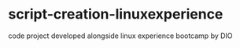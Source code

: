 # script-creation-linuxexperience
code project developed alongside linux experience bootcamp by DIO

